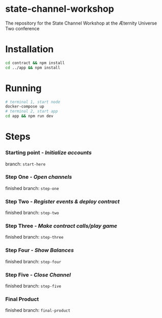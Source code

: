 # state-channel-workshop
The repository for the State Channel Workshop at the Æternity Universe Two conference

# Installation
```bash
cd contract && npm install
cd ../app && npm install
``` 
# Running
```bash
# terminal 1, start node
docker-compose up
# terminal 2, start app
cd app && npm run dev 
```

# Steps
### Starting point - *Initialize accounts*
branch: `start-here`
### Step One - *Open channels*
finished branch: `step-one`
### Step Two - *Register events & deploy contract*
finished branch: `step-two`
### Step Three - *Make contract calls/play game*
finished branch: `step-three`
### Step Four - *Show Balances*
finished branch: `step-four`
### Step Five - *Close Channel*
finished branch: `step-five`
### Final Product
finished branch: `final-product`
